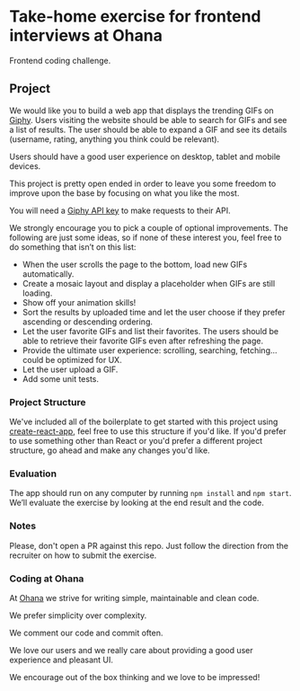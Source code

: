 # Take-home exercise for frontend interviews at Ohana

Frontend coding challenge.

## Project

We would like you to build a web app that displays the trending GIFs on [Giphy](https://giphy.com/).
Users visiting the website should be able to search for GIFs and see a list of results. The user should be able to expand a GIF and see its details (username, rating, anything you think could be relevant).

Users should have a good user experience on desktop, tablet and mobile devices.

This project is pretty open ended in order to leave you some freedom to improve upon the base by focusing on what you like the most.

You will need a [Giphy API key](https://developers.giphy.com/docs/api#quick-start-guide) to make requests to their API.

We strongly encourage you to pick a couple of optional improvements. The following are just some ideas, so if none of these interest you, feel free to do something that isn’t on this list:

- When the user scrolls the page to the bottom, load new GIFs automatically.
- Create a mosaic layout and display a placeholder when GIFs are still loading.
- Show off your animation skills!
- Sort the results by uploaded time and let the user choose if they prefer ascending or descending ordering.
- Let the user favorite GIFs and list their favorites. The users should be able to retrieve their favorite GIFs even after refreshing the page.
- Provide the ultimate user experience: scrolling, searching, fetching… could be optimized for UX.
- Let the user upload a GIF.
- Add some unit tests.


### Project Structure

We've included all of the boilerplate to get started with this project using [create-react-app](https://github.com/facebookincubator/create-react-app), feel free to use this structure if you'd like. If you'd prefer to use something other than React or you'd prefer a different project structure, go ahead and make any changes you'd like.

### Evaluation

The app should run on any computer by running `npm install` and `npm start`.
We’ll evaluate the exercise by looking at the end result and the code.

### Notes

Please, don't open a PR against this repo. Just follow the direction from the recruiter on how to submit the exercise.

### Coding at Ohana

At [Ohana](https://www.discoverohana.com) we strive for writing simple, maintainable and clean code.

We prefer simplicity over complexity.

We comment our code and commit often.

We love our users and we really care about providing a good user experience and pleasant UI.

We encourage out of the box thinking and we love to be impressed!

